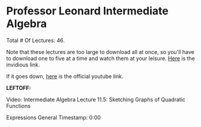 # Professor Leonard Intermediate Algebra

Total # Of Lectures: 46.

Note that these lectures are too large to download all at once, so you'll have
to download one to five at a time and watch them at your leisure.
[Here](https://inv.nadeko.net/playlist?list=PLC292123722B1B450) is the invidious
link.

If it goes down,
[here](https://www.youtube.com/watch?v=0EnklHkVKXI&list=PLC292123722B1B450) is
the official youtube link.

**LEFTOFF:**

Video: Intermediate Algebra Lecture 11.5: Sketching Graphs of Quadratic
Functions

Expressions General Timestamp: 0:00
